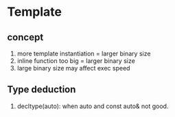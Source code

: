 # Template

## concept
1. more template instantiation = larger binary size
2. inline function too big = larger binary size 
3. large binary size may affect exec speed



## Type deduction
1. decltype(auto): when auto and const auto& not good.